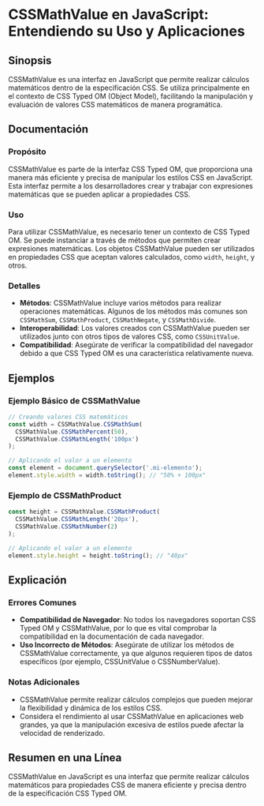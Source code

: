 <!--
Meta Description: # CSSMathValue en JavaScript: Entendiendo su Uso y Aplicaciones ## Sinopsis CSSMathValue es una interfaz en JavaScript que permite realizar cálculos m...
Meta Keywords: cssmathvalue, css, que, los, javascript
-->

# CSSMathValue en JavaScript: Entendiendo su Uso y Aplicaciones

## Sinopsis
CSSMathValue es una interfaz en JavaScript que permite realizar cálculos matemáticos dentro de la especificación CSS. Se utiliza principalmente en el contexto de CSS Typed OM (Object Model), facilitando la manipulación y evaluación de valores CSS matemáticos de manera programática.

## Documentación
### Propósito
CSSMathValue es parte de la interfaz CSS Typed OM, que proporciona una manera más eficiente y precisa de manipular los estilos CSS en JavaScript. Esta interfaz permite a los desarrolladores crear y trabajar con expresiones matemáticas que se pueden aplicar a propiedades CSS.

### Uso
Para utilizar CSSMathValue, es necesario tener un contexto de CSS Typed OM. Se puede instanciar a través de métodos que permiten crear expresiones matemáticas. Los objetos CSSMathValue pueden ser utilizados en propiedades CSS que aceptan valores calculados, como `width`, `height`, y otros.

### Detalles
- **Métodos**: CSSMathValue incluye varios métodos para realizar operaciones matemáticas. Algunos de los métodos más comunes son `CSSMathSum`, `CSSMathProduct`, `CSSMathNegate`, y `CSSMathDivide`.
- **Interoperabilidad**: Los valores creados con CSSMathValue pueden ser utilizados junto con otros tipos de valores CSS, como `CSSUnitValue`.
- **Compatibilidad**: Asegúrate de verificar la compatibilidad del navegador debido a que CSS Typed OM es una característica relativamente nueva.

## Ejemplos
### Ejemplo Básico de CSSMathValue
```javascript
// Creando valores CSS matemáticos
const width = CSSMathValue.CSSMathSum(
  CSSMathValue.CSSMathPercent(50),
  CSSMathValue.CSSMathLength('100px')
);

// Aplicando el valor a un elemento
const element = document.querySelector('.mi-elemento');
element.style.width = width.toString(); // "50% + 100px"
```

### Ejemplo de CSSMathProduct
```javascript
const height = CSSMathValue.CSSMathProduct(
  CSSMathValue.CSSMathLength('20px'),
  CSSMathValue.CSSMathNumber(2)
);

// Aplicando el valor a un elemento
element.style.height = height.toString(); // "40px"
```

## Explicación
### Errores Comunes
- **Compatibilidad de Navegador**: No todos los navegadores soportan CSS Typed OM y CSSMathValue, por lo que es vital comprobar la compatibilidad en la documentación de cada navegador.
- **Uso Incorrecto de Métodos**: Asegúrate de utilizar los métodos de CSSMathValue correctamente, ya que algunos requieren tipos de datos específicos (por ejemplo, CSSUnitValue o CSSNumberValue).

### Notas Adicionales
- CSSMathValue permite realizar cálculos complejos que pueden mejorar la flexibilidad y dinámica de los estilos CSS.
- Considera el rendimiento al usar CSSMathValue en aplicaciones web grandes, ya que la manipulación excesiva de estilos puede afectar la velocidad de renderizado.

## Resumen en una Línea
CSSMathValue en JavaScript es una interfaz que permite realizar cálculos matemáticos para propiedades CSS de manera eficiente y precisa dentro de la especificación CSS Typed OM.